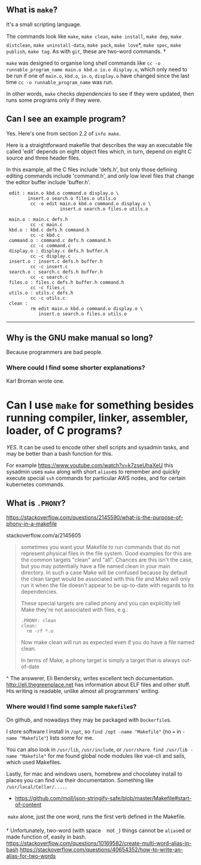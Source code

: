 
## What is `make`?

It's a small scripting language.

The commands look like `make`, `make clean`, `make install`, `make dep`, `make distclean`, `make uninstall-data`, `make pack`, `make love`*, `make spec`, `make publish`, `make tag`. As with `git`, these are two-word commands. †




`make` was designed to organise long shell commands like `cc -o runnable_program_name main.o kbd.o io.o display.o`, which only need to be run if one of `main.o`, `kbd.o`, `io.o`, `display.o` have changed since the last time `cc -o runnable_program_name` was run.

In other words, `make` checks *dependencies* to see if they were updated, then runs some programs only if they were.


## Can I see an example program?

Yes. Here's one from section 2.2 of `info make`.

Here is a straightforward makefile that describes the way an executable
file called 'edit' depends on eight object files which, in turn, depend
on eight C source and three header files.

   In this example, all the C files include 'defs.h', but only those
defining editing commands include 'command.h', and only low level files
that change the editor buffer include 'buffer.h'.

     edit : main.o kbd.o command.o display.o \
            insert.o search.o files.o utils.o
             cc -o edit main.o kbd.o command.o display.o \
                        insert.o search.o files.o utils.o

     main.o : main.c defs.h
             cc -c main.c
     kbd.o : kbd.c defs.h command.h
             cc -c kbd.c
     command.o : command.c defs.h command.h
             cc -c command.c
     display.o : display.c defs.h buffer.h
             cc -c display.c
     insert.o : insert.c defs.h buffer.h
             cc -c insert.c
     search.o : search.c defs.h buffer.h
             cc -c search.c
     files.o : files.c defs.h buffer.h command.h
             cc -c files.c
     utils.o : utils.c defs.h
             cc -c utils.c
     clean :
             rm edit main.o kbd.o command.o display.o \
                insert.o search.o files.o utils.o

-----


## Why is the GNU make manual so long?

Because programmers are bad people.


### Where could I find some shorter explanations?

Karl Broman wrote one.




# Can I use `make` for something besides running compiler, linker, assembler, loader, of C programs?

*YES*. It can be used to encode other shell scripts and sysadmin tasks, and may be better than a bash function for this.

For example https://www.youtube.com/watch?v=k7zseUhaXeU this sysadmin uses `make` along with short `alias`es to remember and quickly execute special `ssh` commands for particular AWS nodes, and for certain kubernetes commands.





## What is `.PHONY`?

https://stackoverflow.com/questions/2145590/what-is-the-purpose-of-phony-in-a-makefile

stackoverflow.com/a/2145605

> sometimes you want your Makefile to run commands that do not represent physical files in the file system.
Good examples for this are the common targets "clean" and "all". Chances are this isn't the case, but you may
potentially have a file named clean in your main directory. In such a case Make will be confused because by default
the clean target would be associated with this file and Make will only run it when the file doesn't appear to be
up-to-date with regards to its dependencies.
> 
> These special targets are called phony and you can explicitly tell Make they're not associated with files, e.g.:
> 
> ```
> .PHONY: clean
> clean:
>   rm -rf *.o
> ```
> 
> Now make clean will run as expected even if you do have a file named clean.
> 
> In terms of Make, a phony target is simply a target that is always out-of-date



^ The answerer, Eli Bendersky, writes excellent tech documentation. http://eli.thegreenplace.net has information about ELF files and other stuff. His writing is readable, unlike almost all programmers’ writing.





### Where would I find some sample `Makefile`s?

On github, and nowadays they may be packaged with `Dockerfile`s.

I store software I install in `/opt`, so `find /opt -name "Makefile"`  (no `=` in `-name "Makefile"`) lists some for me.

You can also look in `/usr/lib`, `/usr/include`, or `/usr/share`. `find /usr/lib -name "Makefile"` for me found global node modules like vue-cli and sails, which used Makefiles.


Lastly, for mac and windows users, homebrew and chocolatey install to places you can find via their documentation. Something like `/usr/local/Cellar/....`.









































* https://github.com/moll/json-stringify-safe/blob/master/Makefile#start-of-content


 `make` alone, just the one word, runs the first verb defined in the Makefile.

† Unfortunately, two-word (with space ` ` not `_`) things cannot be `alias`ed or made function of, easily in bash. https://stackoverflow.com/questions/10169582/create-multi-word-alias-in-bash https://stackoverflow.com/questions/40654352/how-to-write-an-alias-for-two-words 

